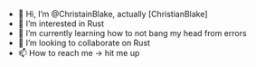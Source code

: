 - 👋 Hi, I’m @ChristainBlake, actually [ChristianBlake]
- 👀 I’m interested in Rust
- 🌱 I’m currently learning how to not bang my head from errors
- 💞️ I’m looking to collaborate on Rust
- 📫 How to reach me -> hit me up

<!---
ChristainBlake/ChristainBlake is a ✨ special ✨ repository because its `README.md` (this file) appears on your GitHub profile.
You can click the Preview link to take a look at your changes.
--->
